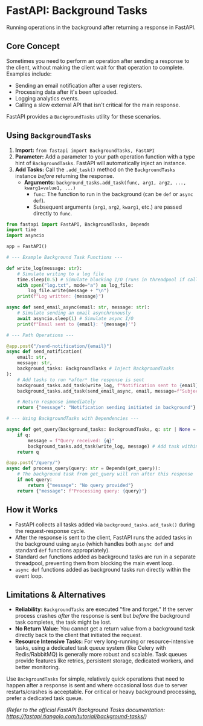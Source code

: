 # FastAPI: Background Tasks

Running operations in the background after returning a response in FastAPI.

## Core Concept

Sometimes you need to perform an operation after sending a response to the client, without making the client wait for that operation to complete. Examples include:

*   Sending an email notification after a user registers.
*   Processing data after it's been uploaded.
*   Logging analytics events.
*   Calling a slow external API that isn't critical for the main response.

FastAPI provides a `BackgroundTasks` utility for these scenarios.

## Using `BackgroundTasks`

1.  **Import:** `from fastapi import BackgroundTasks, FastAPI`
2.  **Parameter:** Add a parameter to your path operation function with a type hint of `BackgroundTasks`. FastAPI will automatically inject an instance.
3.  **Add Tasks:** Call the `.add_task()` method on the `BackgroundTasks` instance *before* returning the response.
    *   **Arguments:** `background_tasks.add_task(func, arg1, arg2, ..., kwarg1=value1, ...)`
        *   `func`: The function to run in the background (can be `def` or `async def`).
        *   Subsequent arguments (`arg1`, `arg2`, `kwarg1`, etc.) are passed directly to `func`.

```python
from fastapi import FastAPI, BackgroundTasks, Depends
import time
import asyncio

app = FastAPI()

# --- Example Background Task Functions ---

def write_log(message: str):
    # Simulate writing to a log file
    time.sleep(0.5) # Simulate blocking I/O (runs in threadpool if called from async def)
    with open("log.txt", mode="a") as log_file:
        log_file.write(message + "\n")
    print(f"Log written: {message}")

async def send_email_async(email: str, message: str):
    # Simulate sending an email asynchronously
    await asyncio.sleep(1) # Simulate async I/O
    print(f"Email sent to {email}: '{message}'")

# --- Path Operations ---

@app.post("/send-notification/{email}")
async def send_notification(
    email: str,
    message: str,
    background_tasks: BackgroundTasks # Inject BackgroundTasks
):
    # Add tasks to run *after* the response is sent
    background_tasks.add_task(write_log, f"Notification sent to {email}: {message}")
    background_tasks.add_task(send_email_async, email, message=f"Subject: Notification\n\n{message}")

    # Return response immediately
    return {"message": "Notification sending initiated in background"}

# --- Using BackgroundTasks with Dependencies ---

async def get_query(background_tasks: BackgroundTasks, q: str | None = None):
    if q:
        message = f"Query received: {q}"
        background_tasks.add_task(write_log, message) # Add task within dependency
    return q

@app.post("/query/")
async def process_query(query: str = Depends(get_query)):
    # The background task from get_query will run after this response
    if not query:
        return {"message": "No query provided"}
    return {"message": f"Processing query: {query}"}

```

## How it Works

*   FastAPI collects all tasks added via `background_tasks.add_task()` during the request-response cycle.
*   After the response is sent to the client, FastAPI runs the added tasks in the background using `anyio` (which handles both `async def` and standard `def` functions appropriately).
*   Standard `def` functions added as background tasks are run in a separate threadpool, preventing them from blocking the main event loop.
*   `async def` functions added as background tasks run directly within the event loop.

## Limitations & Alternatives

*   **Reliability:** `BackgroundTasks` are executed "fire and forget." If the server process crashes *after* the response is sent but *before* the background task completes, the task might be lost.
*   **No Return Value:** You cannot get a return value from a background task directly back to the client that initiated the request.
*   **Resource Intensive Tasks:** For very long-running or resource-intensive tasks, using a dedicated task queue system (like Celery with Redis/RabbitMQ) is generally more robust and scalable. Task queues provide features like retries, persistent storage, dedicated workers, and better monitoring.

Use `BackgroundTasks` for simple, relatively quick operations that need to happen after a response is sent and where occasional loss due to server restarts/crashes is acceptable. For critical or heavy background processing, prefer a dedicated task queue.

*(Refer to the official FastAPI Background Tasks documentation: https://fastapi.tiangolo.com/tutorial/background-tasks/)*